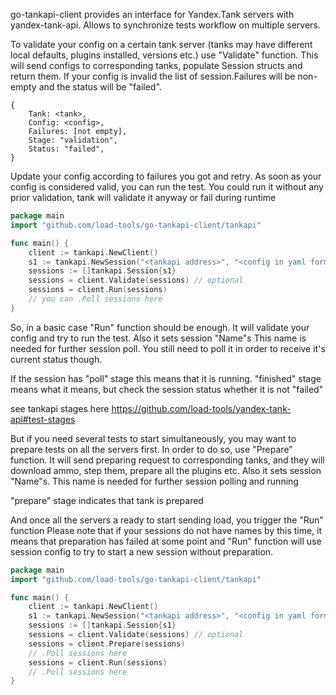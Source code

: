 go-tankapi-client provides an interface for Yandex.Tank servers with yandex-tank-api.
Allows to synchronize tests workflow on multiple servers.

To validate your config on a certain tank server (tanks may have different local defaults, plugins installed, versions etc.) use "Validate" function.
This will send configs to corresponding tanks, populate Session structs and return them.
If your config is invalid the list of session.Failures will be non-empty and the status will be "failed".
```
{
    Tank: <tank>,
    Config: <config>,
    Failures: [not empty],
    Stage: "validation",
    Status: "failed",
}
```
Update your config according to failures you got and retry.
As soon as your config is considered valid, you can run the test.
You could run it without any prior validation, tank will validate it anyway or fail during runtime

```go
package main
import "github.com/load-tools/go-tankapi-client/tankapi"

func main() {
	client := tankapi.NewClient()
	s1 := tankapi.NewSession("<tankapi address>", "<config in yaml format>")
	sessions := []tankapi.Session{s1}
	sessions = client.Validate(sessions) // optional
	sessions = client.Run(sessions)
	// you can .Poll sessions here
}
```

So, in a basic case "Run" function should be enough.
It will validate your config and try to run the test.
Also it sets session "Name"s
This name is needed for further session poll.
You still need to poll it in order to receive it's current status though.

If the session has "poll" stage this means that it is running.
"finished" stage means what it means, but check the session status whether it is not "failed"

see tankapi stages here https://github.com/load-tools/yandex-tank-api#test-stages

But if you need several tests to start simultaneously, you may want to prepare tests on all the servers first.
In order to do so, use "Prepare" function.
It will send preparing request to corresponding tanks, and they will download ammo, step them, prepare all the plugins etc.
Also it sets session "Name"s.
This name is needed for further session polling and running

"prepare" stage indicates that tank is prepared 

And once all the servers a ready to start sending load, you trigger the "Run" function
Please note that if your sessions do not have names by this time, it means that preparation has failed at some point and "Run" function will use session config to try to start a new session without preparation. 
```go
package main
import "github.com/load-tools/go-tankapi-client/tankapi"

func main() {
	client := tankapi.NewClient()
	s1 := tankapi.NewSession("<tankapi address>", "<config in yaml format>")
	sessions := []tankapi.Session{s1}
	sessions = client.Validate(sessions) // optional 
	sessions = client.Prepare(sessions) 
	// .Poll sessions here 
	sessions = client.Run(sessions) 
	// .Poll sessions here
}
```